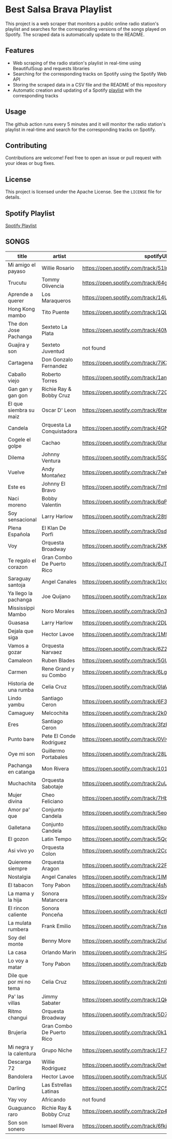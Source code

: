 # Best Salsa Brava Playlist

This project is a web scraper that monitors a public online radio station's playlist and searches for the corresponding versions of the songs played on Spotify.
The scraped data is automatically update to the README.

## Features

- Web scraping of the radio station's playlist in real-time using BeautifulSoup and requests libraries
- Searching for the corresponding tracks on Spotify using the Spotify Web API
- Storing the scraped data in a CSV file and the README of this repository
- Automatic creation and updating of a Spotify [playlist](https://open.spotify.com/playlist/2FVMIqoBJZvgR0kZKCD4jP?si=34f61e34db3248fd) with the corresponding tracks

## Usage

The github action runs every 5 minutes and it will monitor the radio station's playlist in real-time and search for the corresponding tracks on Spotify.

## Contributing

Contributions are welcome! Feel free to open an issue or pull request with your ideas or bug fixes.

## License

This project is licensed under the Apache License. See the `LICENSE` file for details.

## Spotify Playlist

[Spotify Playlist](https://open.spotify.com/playlist/2FVMIqoBJZvgR0kZKCD4jP?si=34f61e34db3248fd)

## SONGS

| title                   | artist                    | spotifyURL                                            |
| ----------------------- | ------------------------- | ----------------------------------------------------- |
| Mi amigo el payaso      | Willie Rosario            | https://open.spotify.com/track/51InsKGmox8AzUOnTygpTa |
| Trucutu                 | Tommy Olivencia           | https://open.spotify.com/track/64g9DmjfX5oZ2MZ3Dnv5oY |
| Aprende a querer        | Los Maraqueros            | https://open.spotify.com/track/14Ud5MkZ545vb2KXz9fZXW |
| Hong Kong mambo         | Tito Puente               | https://open.spotify.com/track/1QLC5yG0vyDMXsShhpsGsX |
| The don Jose Pachanga   | Sexteto La Plata          | https://open.spotify.com/track/40MtH3JlTVMUlWX6y9zmct |
| Guajira y son           | Sexteto Juventud          | not found                                             |
| Cartagena               | Don Gonzalo Fernandez     | https://open.spotify.com/track/7jK38ByRpsWyveWkzRgA2i |
| Caballo viejo           | Roberto Torres            | https://open.spotify.com/track/1anvIYY3hAtLL72lJA5z44 |
| Gan gan y gan gon       | Richie Ray & Bobby Cruz   | https://open.spotify.com/track/720YcfJfcMrRgn42LCdZZt |
| El que siembra su maiz  | Oscar D' Leon             | https://open.spotify.com/track/6twkbk7nborAviztg3eTH9 |
| Candela                 | Orquesta La Conquistadora | https://open.spotify.com/track/4GNdG2GTECFQb3ybkbgSnh |
| Cogele el golpe         | Cachao                    | https://open.spotify.com/track/0lunMiZlsZ7U854GvHMyVZ |
| Dilema                  | Johnny Ventura            | https://open.spotify.com/track/5SOpWUw80uaYgOBCOjuY0V |
| Vuelve                  | Andy Montañez             | https://open.spotify.com/track/7wk0sxpcNrjY448B6uizAJ |
| Este es                 | Johnny El Bravo           | https://open.spotify.com/track/7mBzEoM1uUwWIN2SMkwck5 |
| Naci moreno             | Bobby Valentin            | https://open.spotify.com/track/6qPJyX7IRJ4aFuUDGIX3lg |
| Soy sensacional         | Larry Harlow              | https://open.spotify.com/track/28tIwbYX1oh1NVZeaWfMJq |
| Plena Española          | El Klan De Porfi          | https://open.spotify.com/track/0sdccC61RQDVHTRYVrB5LA |
| Voy                     | Orquesta Broadway         | https://open.spotify.com/track/2kKs7ZiMucAcIrB55roU46 |
| Te regalo el corazon    | Gran Combo De Puerto Rico | https://open.spotify.com/track/6JTuTBQwY6SwCx0HzdZVjV |
| Saraguay santoja        | Angel Canales             | https://open.spotify.com/track/1lcgnuJJrwJOmqLRwBkGCu |
| Ya llego la pachanga    | Joe Quijano               | https://open.spotify.com/track/1pxv6O4wEwQhZh0t3NuxHf |
| Mississippi Mambo       | Noro Morales              | https://open.spotify.com/track/0n3umry97115V9PO2K6JrV |
| Guasasa                 | Larry Harlow              | https://open.spotify.com/track/2DLUhOws1KOlkFdJOIwlol |
| Dejala que siga         | Hector Lavoe              | https://open.spotify.com/track/1M97ayCQqyCCsiSs2OIBb9 |
| Vamos a gozar           | Orquesta Narvaez          | https://open.spotify.com/track/6Z2ymct2GGcKoOiqfdms2S |
| Camaleon                | Ruben Blades              | https://open.spotify.com/track/5GUUC8DAKNooSDKR2cwr38 |
| Carmen                  | Rene Grand y su Combo     | https://open.spotify.com/track/6LgoKL7hkc5WjNyAUh2Bcb |
| Historia de una rumba   | Celia Cruz                | https://open.spotify.com/track/0IaWqdNBmkBZ5814bZmIuJ |
| Lindo yambu             | Santiago Ceron            | https://open.spotify.com/track/6F3IWzKb8UbwjB0HMxxu5I |
| Camaguey                | Melcochita                | https://open.spotify.com/track/2k0OwbQJsyDJddUrSXkT32 |
| Eres                    | Santiago Ceron            | https://open.spotify.com/track/3fzHBJL5fBiKVUNXCM1X1F |
| Punto bare              | Pete El Conde Rodriguez   | https://open.spotify.com/track/0VivChKkS9IhrclpF4du3d |
| Oye mi son              | Guillermo Portabales      | https://open.spotify.com/track/28LdxtoxqzTF5u9dV2sxuz |
| Pachanga en catanga     | Mon Rivera                | https://open.spotify.com/track/101mzHyf8mzqhtsOj8uNQT |
| Muchachita              | Orquesta Sabotaje         | https://open.spotify.com/track/2uUnR2LRcMthfZn4mpPtnR |
| Mujer divina            | Cheo Feliciano            | https://open.spotify.com/track/7HbmkNTRsA8WI4aHc6yPQY |
| Amor pa' que            | Conjunto Candela          | https://open.spotify.com/track/5eoMWEijqH3kQ7qevcFosR |
| Galletana               | Conjunto Candela          | https://open.spotify.com/track/0kof1aFFKjnfwhqK0jKvZW |
| El gozon                | Latin Tempo               | https://open.spotify.com/track/5QgAU6JV10POSDtMvJD6XS |
| Asi vivo yo             | Orquesta Colon            | https://open.spotify.com/track/2CcyeSu1PAIIhb4Iv5sagx |
| Quiereme siempre        | Orquesta Aragon           | https://open.spotify.com/track/22F9GG1fnzQNJRqOmepoqd |
| Nostalgia               | Angel Canales             | https://open.spotify.com/track/1lMoqzAjvLxIQJoYSeNVj1 |
| El tabacon              | Tony Pabon                | https://open.spotify.com/track/4sNQU7kXoWipL2fVrnZQ67 |
| La mama y la hija       | Sonora Matancera          | https://open.spotify.com/track/3SvgTwzhkwcBpGgHieHPKC |
| El rincon caliente      | Sonora Ponceña            | https://open.spotify.com/track/4ctF5pkYvm6zb23v2IGXbO |
| La mulata rumbera       | Frank Emilio              | https://open.spotify.com/track/7swISPTa6QyTwj3FzOG2U6 |
| Soy del monte           | Benny More                | https://open.spotify.com/track/2iuOaXqDDPEjJhVj40fYwh |
| La casa                 | Orlando Marin             | https://open.spotify.com/track/3H2PEOg5hpTwcVhfLTXUjF |
| Lo voy a matar          | Tony Pabon                | https://open.spotify.com/track/6zbrg6Xk70524Gsk2QohHe |
| Dile que por mi no tema | Celia Cruz                | https://open.spotify.com/track/2nti8TuVhtp3Gk53WUnnM4 |
| Pa' las villas          | Jimmy Sabater             | https://open.spotify.com/track/1QkSHaQlzXAFGDcE4KHUJq |
| Ritmo changui           | Orquesta Broadway         | https://open.spotify.com/track/5D7lpDwOC55CQ12JkwZD44 |
| Brujeria                | Gran Combo De Puerto Rico | https://open.spotify.com/track/0k1hbeZodoEw34FAdbh8xM |
| Mi negra y la calentura | Grupo Niche               | https://open.spotify.com/track/1F7AgINv1nMIQpa7MG2y2a |
| Descarga 72             | Willie Rodriguez          | https://open.spotify.com/track/0whNepSOk8TixuH4cXIoDX |
| Bandolera               | Hector Lavoe              | https://open.spotify.com/track/5UCnz9Q6GSFLl6oeCSaSSZ |
| Darling                 | Las Estrellas Latinas     | https://open.spotify.com/track/2C59FvFzpyZhcj0Uf59gHq |
| Yay voy                 | Africando                 | not found                                             |
| Guaguanco raro          | Richie Ray & Bobby Cruz   | https://open.spotify.com/track/2p4JCDisy82i1dhZW4v0Pr |
| Son son sonero          | Ismael Rivera             | https://open.spotify.com/track/6fkj46aq8HciRuahLWalUs |
